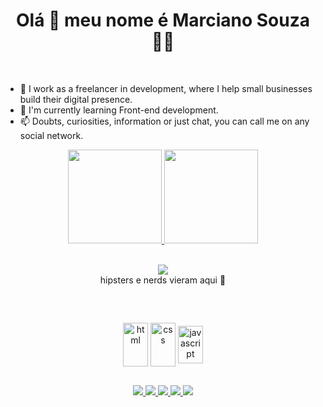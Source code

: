 <h1 align='center'>
Olá  👋  meu nome é Marciano Souza   👨‍💻
  </h1>
<br>

<!--
**SouzaMe/SouzaMe** is a ✨ _special_ ✨ repository because its `README.md` (this file) appears on your GitHub profile.

Here are some ideas to get you started:-->
- 🔭  I work as a freelancer in development, where I help small businesses build their digital presence.
- 🌱  I'm currently learning Front-end development.
- 📫  Doubts, curiosities, information or just chat, you can call me on any social network. 
<div align="center">
  <a href="https://github.com/SouzaMe">
  <img height="150em" src="https://github-readme-stats.vercel.app/api?username=SouzaMe&show_icons=true&theme=dark&include_all_commits=true&count_private=true"/>
  <img height="150em" src="https://github-readme-stats.vercel.app/api/top-langs/?username=SouzaMe&layout=compact&langs_count=7&theme=dark"/>
</div>
  <br>
  <p align='center'>
  <a href="#"><img src="https://badges.pufler.dev/visits/SouzaMe/SouzaMe"></a> <br>  hipsters e nerds vieram aqui 🙌
  </p>
  

  
  ##
  
  <div style="display: inline_block"><br>
  <p align='center'>
  <img align="center" alt="html" height="70" width="40"src="https://cdn.jsdelivr.net/gh/devicons/devicon/icons/html5/html5-original.svg"/>         
  <img align="center" alt="css" height="70" width="40" src="https://cdn.jsdelivr.net/gh/devicons/devicon/icons/css3/css3-original.svg">
  <img align="center" alt="javascript" height="60" width="40" src="https://cdn.jsdelivr.net/gh/devicons/devicon/icons/javascript/javascript-plain.svg">  
 </div>
   
  ##
 
<p align='center'>
  <a href="https://twitter.com/S0uza_Me" target="_blank"><img src="https://img.shields.io/badge/Twitter-1DA1F2?style=for-the-badge&logo=twitter&logoColor=white" target="_blank">
  </a>
  <a href="https://instagram.com/mah_instag" target="_blank"><img src="https://img.shields.io/badge/Instagram-E4405F?style=for-the-badge&logo=instagram&logoColor=white" target="_blank">
  </a>
  <a href="https://www.linkedin.com/in/marciano-souza/" target="_blank"><img src="https://img.shields.io/badge/LinkedIn-0077B5?style=for-the-badge&logo=linkedin&logoColor=white" target="_blank">
  </a>
  <a href="mailto:m22.souza@gmail.com"><img src="https://img.shields.io/badge/Gmail-D14836?style=for-the-badge&logo=gmail&logoColor=white" destino ="_blank">
  </a>
  <a href="https://contate.me/SouzaMe" target="_blank"><img src="https://img.shields.io/badge/WhatsApp-25D366?style=for-the-badge&logo=whatsapp&logoColor=white" target="_blank">
  </a>
  </p>
  
  




 
